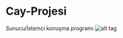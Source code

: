 # Cay-Projesi
Sunucu/İstemci konuşma programı
![alt tag](http://stamboulbazaar.com/image/cache/data/home-products/turkish-tea-glass/1379_buyuk_zoom-600x600.jpg)
